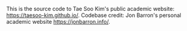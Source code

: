 This is the source code to Tae Soo Kim's public academic website: https://taesoo-kim.github.io/. Codebase credit: Jon Barron's personal academic website https://jonbarron.info/.
